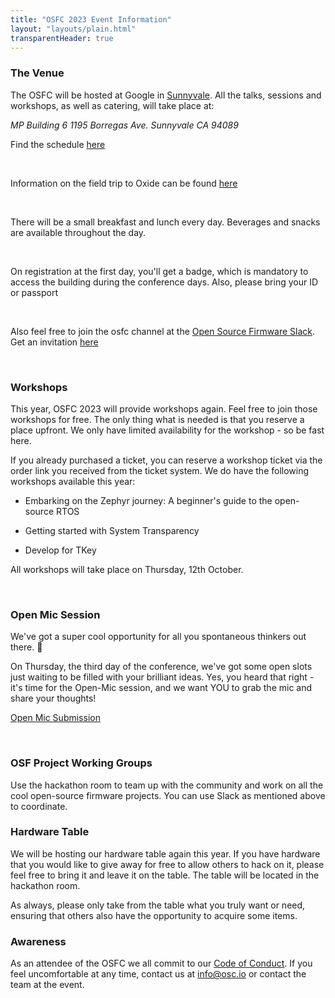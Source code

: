 ```yaml
---
title: "OSFC 2023 Event Information"
layout: "layouts/plain.html"
transparentHeader: true
---
```


### The Venue

The OSFC will be hosted at Google in [Sunnyvale](https://goo.gl/maps/qyNkv7UffMGy5DKf9).
All the talks, sessions and workshops, as well as catering, will take place at:

_MP Building 6_
_1195 Borregas Ave._
_Sunnyvale CA 94089_

Find the schedule [here](https://www.osfc.io/2023/schedule/)

&nbsp;

Information on the field trip to Oxide can be found [here](./oxide-field-trip.md)

&nbsp;

There will be a small breakfast and lunch every day. Beverages and snacks are available throughout the day. 

&nbsp;

On registration at the first day, you'll get a badge, which is mandatory to access the building during the conference days. Also, please bring your ID or passport

&nbsp;

Also feel free to join the osfc channel at the [Open Source Firmware Slack](https://osfw.slack.com/).
Get an invitation [here](https://slack.osfw.dev/)

&nbsp;

### Workshops

This year, OSFC 2023 will provide workshops again. Feel free to join those workshops for free. The only thing what is needed is that you reserve a place upfront. We only have limited availability for the workshop - so be fast here.

If you already purchased a ticket, you can reserve a workshop ticket via the order link you received from the ticket system. We do have the following workshops available this year:

- Embarking on the Zephyr journey: A beginner's guide to the open-source RTOS

- Getting started with System Transparency

- Develop for TKey

All workshops will take place on Thursday, 12th October.


&nbsp;

### Open Mic Session
We've got a super cool opportunity for all you spontaneous thinkers out there. 🚀

On Thursday, the third day of the conference, we've got some open slots just waiting to be filled with your brilliant ideas. Yes, you heard that right - it's time for the Open-Mic session, and we want YOU to grab the mic and share your thoughts!

[Open Mic Submission](https://pretalx.com/osfc23-open-mic/cfp)

&nbsp;

### OSF Project Working Groups

Use the hackathon room to team up with the community and work on all the cool open-source firmware projects.
You can use Slack as mentioned above to coordinate.

### Hardware Table

We will be hosting our hardware table again this year. If you have hardware that
you would like to give away for free to allow others to hack on it, please feel
free to bring it and leave it on the table. The table will be located in the
hackathon room.

As always, please only take from the table what you truly want or need, ensuring
that others also have the opportunity to acquire some items.

### Awareness
As an attendee of the OSFC we all commit to our [Code of Conduct](./code-of-conduct.md). 
If you feel uncomfortable at any time, contact us at info@osc.io or contact the team at the event.